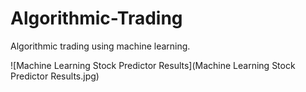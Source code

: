 # Algorithmic-Trading

Algorithmic trading using machine learning.

![Machine Learning Stock Predictor Results](Machine Learning Stock Predictor Results.jpg)
